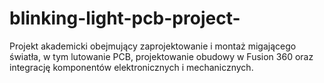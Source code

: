 # blinking-light-pcb-project-
Projekt akademicki obejmujący zaprojektowanie i montaż migającego światła, w tym lutowanie PCB, projektowanie obudowy w Fusion 360 oraz integrację komponentów elektronicznych i mechanicznych.
